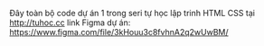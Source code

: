  Đây toàn bộ code dự án 1 trong seri tự học lập trinh HTML CSS tại http://tuhoc.cc link Figma dự án:
 https://www.figma.com/file/3kHouu3c8fvhnA2q2wUwBM/
